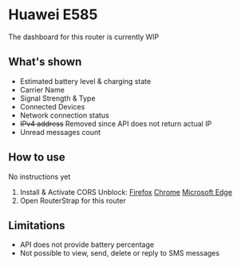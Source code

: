 # Huawei E585
The dashboard for this router is currently WIP

## What's shown
- Estimated battery level & charging state
- Carrier Name
- Signal Strength & Type
- Connected Devices
- Network connection status
- ~~IPv4 address~~ Removed since API does not return actual IP
- Unread messages count

## How to use
No instructions yet
1. Install & Activate CORS Unblock: [Firefox](https://addons.mozilla.org/en-US/firefox/addon/cors-unblock/) [Chrome](https://chromewebstore.google.com/detail/cors-unblock/lfhmikememgdcahcdlaciloancbhjino) [Microsoft Edge](https://microsoftedge.microsoft.com/addons/detail/cors-unblock/hkjklmhkbkdhlgnnfbbcihcajofmjgbh)
2. Open RouterStrap for this router

## Limitations
- API does not provide battery percentage
- Not possible to view, send, delete or reply to SMS messages
